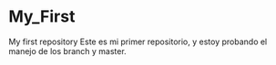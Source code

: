 # My_First
My first repository 
Este es mi primer repositorio, y estoy probando el manejo de los branch y master. 
